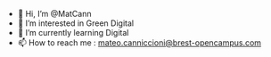 - 👋 Hi, I’m @MatCann
- 👀 I’m interested in Green Digital
- 🌱 I’m currently learning Digital
- 📫 How to reach me : mateo.canniccioni@brest-opencampus.com

<!---
MatCann/MatCann is a ✨ special ✨ repository because its `README.md` (this file) appears on your GitHub profile.
You can click the Preview link to take a look at your changes.
--->


